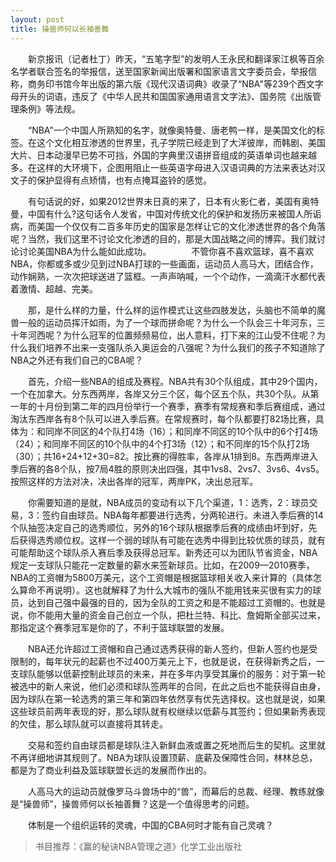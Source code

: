 ```yaml
---
layout: post
title: 操兽师何以长袖善舞
---
```


　　新京报讯（记者杜丁）昨天，“五笔字型”的发明人王永民和翻译家江枫等百余名学者联合签名的举报信，送至国家新闻出版署和国家语言文字委员会，举报信称，商务印书馆今年出版的第六版《现代汉语词典》收录了“NBA"等239个西文字母开头的词语，违反了《中华人民共和国国家通用语言文字法》、国务院《出版管理条例》等法规。

　　“NBA"一个中国人所熟知的名字，就像奥特曼、唐老鸭一样，是美国文化的标签。在这个文化相互渗透的世界里，孔子学院已经走到了大洋彼岸，而韩剧、美国大片、日本动漫早已势不可挡，外国的字典里汉语拼音组成的英语单词也越来越多。在这样的大环境下，企图用阻止一些英语字母进入汉语词典的方法来表达对汉文子的保护显得有点矫情，也有点掩耳盗铃的感觉。

　　有句话说的好，如果2012世界末日真的来了，日本有火影仁者，美国有奥特曼，中国有什么?这句话令人发省，中国对传统文化的保护和发扬历来被国人所诟病，而美国一个仅仅有二百多年历史的国家是怎样让它的文化渗透世界的各个角落呢？当然，我们这里不讨论文化渗透的目的，那是大国战略之间的博弈。我们就讨论讨论美国NBA为什么能如此成功。
　　
　　不管你喜不喜欢篮球，喜不喜欢NBA，你都或多或少见到过NBA打球的一些画面，运动员人高马大，团结合作，动作娴熟，一次次把球送进了篮框。一声声呐喊，一个个动作，一滴滴汗水都代表着激情、超越、完美。

　　那，是什么样的力量，什么样的运作模式让这些四肢发达，头脑也不简单的魔兽一般的运动员挥汗如雨，为了一个球而拼命呢？为什么一个队会三十年河东，三十年河西呢？为什么冠军的位置频频易位，出人意料，打下来的江山受不住呢？为什么我们培养不出来一支强队杀入奥运会的八强呢？为什么我们的孩子不知道除了NBA之外还有我们自己的CBA呢？

　　首先，介绍一些NBA的组成及赛程。NBA共有30个队组成，其中29个国内，一个在加拿大。分东西两岸，各岸又分三个区，每个区五个队，共30个队。从第一年的十月份到第二年的四月份举行一个赛季，赛季有常规赛和季后赛组成，通过淘汰东西岸各有8个队可以进入季后赛。在常规赛时，每个队都要打82场比赛，具体为：和同岸不同区的4个队打4场（16）；和同岸不同区的10个队中的6个打4场（24）；和同岸不同区的10个队中的4个打3场（12）；和不同岸的15个队打2场（30）；共16+24+12+30=82。按比赛的得胜率，各岸从1排到8。东西两岸进入季后赛的各8个队，按7局4胜的原则决出四强，其中1vs8、2vs7、3vs6、4vs5。按照这样的方法对决，决出各岸的冠军，两岸PK，决出总冠军。

　　你需要知道的是就，NBA成员的变动有以下几个渠道，1：选秀，2：球员交易，3：签约自由球员。NBA每年都要进行选秀，分两轮进行。未进入季后赛的14个队抽签决定自己的选秀顺位，另外的16个球队根据季后赛的成绩由坏到好，先后获得选秀顺位权。这样一个弱的球队有可能在选秀中得到比较优质的球员，就有可能帮助这个球队杀入赛后季及获得总冠军。新秀还可以为团队节省资金，NBA规定一支球队只能花一定数量的薪水来签新球员。比如，在2009—2010赛季，NBA的工资帽为5800万美元，这个工资帽是根据篮球相关收入来计算的（具体怎么算命不再说明）。这也就解释了为什么大城市的强队不能用钱来买很有实力的球员，达到自己强中最强的目的，因为全队的工资之和是不能超过工资帽的。也就是说，你不能用大量的资金自己创立一个队，把杜兰特、科比、詹姆斯全部买过来，那指定这个赛季冠军是你的了，不利于篮球联盟的发展。

　　NBA还允许超过工资帽和自己通过选秀获得的新人签约，但新人签约也是受限制的，每年状元的起薪也不过400万美元上下，也就是说，在获得新秀之后，一支球队能够以低薪控制此球员的未来，并在多年内享受其廉价的服务：对于第一轮被选中的新人来说，他们必须和球队签两年的合同，在此之后也不能获得自由身，因为球队在第一轮选秀的第三年和第四年依然享有优先选择权。这也就是说，如果这些球员前两年表现的好，那么球队就有权继续以低薪与其签约；但如果新秀表现的欠佳，那么球队就可以直接将其转走。

　　交易和签约自由球员都是球队注入新鲜血液或置之死地而后生的契机。这里就不再详细地讲其规则了。NBA为球队设置顶薪、底薪及保障性合同，林林总总，都是为了商业利益及篮球联盟长远的发展而作出的。

　　人高马大的运动员就像罗马斗兽场中的“兽”，而幕后的总裁、经理、教练就像是“操兽师”，操兽师何以长袖善舞？这是一个值得思考的问题。

　　体制是一个组织运转的灵魂，中国的CBA何时才能有自己灵魂？
 
> 书目推荐：《赢的秘诀NBA管理之道》化学工业出版社
